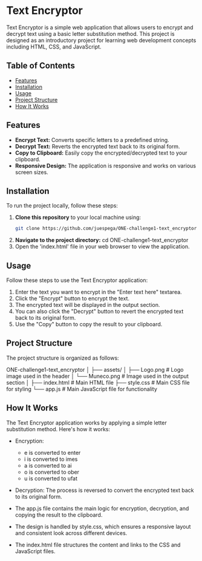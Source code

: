 # Text Encryptor

Text Encryptor is a simple web application that allows users to encrypt and decrypt text using a basic letter substitution method. This project is designed as an introductory project for learning web development concepts including HTML, CSS, and JavaScript.

## Table of Contents

- [Features](#features)
- [Installation](#installation)
- [Usage](#usage)
- [Project Structure](#project-structure)
- [How It Works](#how-it-works)

## Features

- **Encrypt Text:** Converts specific letters to a predefined string.
- **Decrypt Text:** Reverts the encrypted text back to its original form.
- **Copy to Clipboard:** Easily copy the encrypted/decrypted text to your clipboard.
- **Responsive Design:** The application is responsive and works on various screen sizes.

## Installation

To run the project locally, follow these steps:

1. **Clone this repository** to your local machine using:
   ```bash
   git clone https://github.com/juespega/ONE-challenge1-text_encryptor.git
2. **Navigate to the project directory:** cd ONE-challenge1-text_encryptor
3. Open the 'index.html' file in your web browser to view the application.

## Usage

Follow these steps to use the Text Encryptor application:

1. Enter the text you want to encrypt in the "Enter text here" textarea.
2. Click the "Encrypt" button to encrypt the text.
3. The encrypted text will be displayed in the output section.
4. You can also click the "Decrypt" button to revert the encrypted text back to its original form.
5. Use the "Copy" button to copy the result to your clipboard.

## Project Structure

The project structure is organized as follows:

ONE-challenge1-text_encryptor
│
├── assets/
│   ├── Logo.png       # Logo image used in the header
│   └── Muneco.png     # Image used in the output section
│
├── index.html         # Main HTML file
├── style.css          # Main CSS file for styling
└── app.js             # Main JavaScript file for functionality

## How It Works

The Text Encryptor application works by applying a simple letter substitution method. Here's how it works:

- Encryption:

    - e is converted to enter
    - i is converted to imes
    - a is converted to ai
    - o is converted to ober
    - u is converted to ufat

- Decryption: The process is reversed to convert the encrypted text back to its original form.

- The app.js file contains the main logic for encryption, decryption, and copying the result to the clipboard.

- The design is handled by style.css, which ensures a responsive layout and consistent look across different devices.

- The index.html file structures the content and links to the CSS and JavaScript files.
